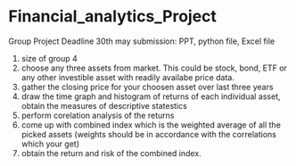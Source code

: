 # Financial_analytics_Project
Group Project
Deadline 30th may
submission: PPT, python file, Excel file

1. size of group 4
2. choose any three assets from market. This could be stock, bond, ETF or any other investible asset with readily availabe price data.
3. gather the closing price for your choosen asset over last three years
4. draw the time graph and histogram of returns of each individual asset, obtain the measures of descriptive statestics
5. perform corelation analysis of the returns
6. come up with combined index which is the weighted average of all the picked assets (weights should be in accordance with the correlations which your get)
7. obtain the return and risk of the combined index.

   
